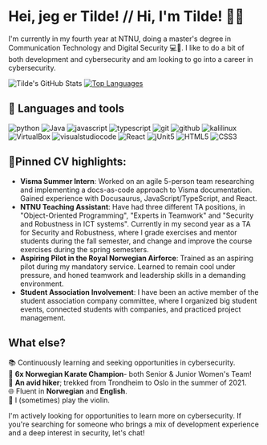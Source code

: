 <!--TODO: Add banner-->
<h1> Hei, jeg er Tilde! // Hi, I'm Tilde! 🙋‍♀️</h1>

I'm currently in my fourth year at NTNU, doing a master's degree in Communication Technology and Digital Security 💻🔐.
I like to do a bit of both development and cybersecurity and am looking to go into a career in cybersecurity. 

![Tilde's GitHub Stats](https://github-readme-stats.vercel.app/api?username=tildeeine&show_icons=true&hide=stars,contribs&show=prs_merged&hide_rank=true&theme=date_night)
[![Top Languages](https://github-readme-stats.vercel.app/api/top-langs/?username=tildeeine&size_weight=0.5&count_weight=0.5&theme=date_night)](https://github.com/anuraghazra/github-readme-stats)

<h2>💼 Languages and tools</h2>


![python](https://img.shields.io/badge/Python-black?logo=python)
![Java](https://img.shields.io/badge/Java-black?logo=java)
![javascript](https://img.shields.io/badge/JavaScript-black?logo=javascript)
![typescript](https://img.shields.io/badge/TypeScript-black?logo=typescript)
![git](https://img.shields.io/badge/git-black?logo=git)
![github](https://img.shields.io/badge/github-black?logo=github)
![kalilinux](https://img.shields.io/badge/KaliLinux-black?logo=kalilinux)
![VirtualBox](https://img.shields.io/badge/VirtualBox-black?logo=VirtualBox)
![visualstudiocode](https://img.shields.io/badge/VisualStudioCode-black?logo=visualstudiocode)
![React](https://img.shields.io/badge/React-black?logo=React)
![jUnit5](https://img.shields.io/badge/jUnit5-black?logo=junit5)
![HTML5](https://img.shields.io/badge/HTML5-black?logo=HTML5)
![CSS3](https://img.shields.io/badge/CSS3-black?logo=CSS3)



<h2>📌Pinned CV highlights:</h2>

- **Visma Summer Intern**: Worked on an agile 5-person team researching and implementing a docs-as-code approach to Visma documentation. Gained experience with Docusaurus, JavaScript/TypeScript, and React.
- **NTNU Teaching Assistant**: Have had three different TA positions, in "Object-Oriented Programming", "Experts in Teamwork" and "Security and Robustness in ICT systems". Currently in my second year as a TA for Security and Robustness, where I grade exercises and mentor students during the fall semester, and change and improve the course exercises during the spring semesters.
- **Aspiring Pilot in the Royal Norwegian Airforce**: Trained as an aspiring pilot during my mandatory service. Learned to remain cool under pressure, and honed teamwork and leadership skills in a demanding environment.
- **Student Association Involvement**: I have been an active member of the student association company committee, where I organized big student events, connected students with companies, and practiced project management.

<h2>What else?</h2>

📚 Continuously learning and seeking opportunities in cybersecurity.<br> <!--TODO: Link to blog/"docs" page once created-->
🥋 **6x Norwegian Karate Champion**- both Senior & Junior Women's Team!<br>
🌲 **An avid hiker**; trekked from Trondheim to Oslo in the summer of 2021.<br> <!--TODO: Add img of hiking trip and link to budstikka article-->
🌐 Fluent in **Norwegian** and **English**.<br> 
🎻 I (sometimes) play the violin.<br>


I'm actively looking for opportunities to learn more on cybersecurity. If you're searching for someone who brings a mix of development experience and a deep interest in security, let's chat!


